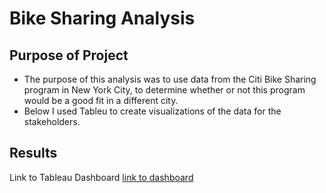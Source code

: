 # Bike Sharing Analysis
## Purpose of Project
* The purpose of this analysis was to use data from the Citi Bike Sharing program in New York City, to determine whether or not this program would be a good fit in a different city.
* Below I used Tableu to create visualizations of the data for the stakeholders.
## Results
Link to Tableau Dashboard 
[link to dashboard](https://public.tableau.com/shared/WTMN33G8M?:display_count=n&:origin=viz_share_link)
